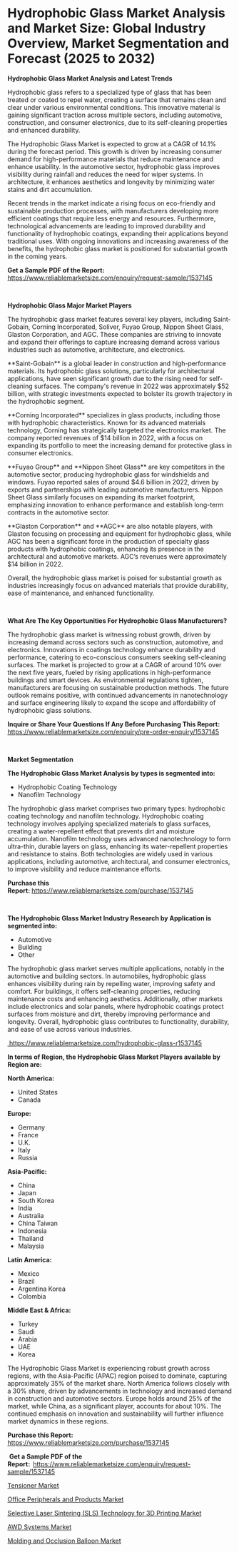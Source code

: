 <p><h1>Hydrophobic Glass Market Analysis and Market Size: Global Industry Overview, Market Segmentation and Forecast (2025 to 2032)</h1></p><p><strong>Hydrophobic Glass Market Analysis and Latest Trends</strong></p>
<p><p>Hydrophobic glass refers to a specialized type of glass that has been treated or coated to repel water, creating a surface that remains clean and clear under various environmental conditions. This innovative material is gaining significant traction across multiple sectors, including automotive, construction, and consumer electronics, due to its self-cleaning properties and enhanced durability.</p><p>The Hydrophobic Glass Market is expected to grow at a CAGR of 14.1% during the forecast period. This growth is driven by increasing consumer demand for high-performance materials that reduce maintenance and enhance usability. In the automotive sector, hydrophobic glass improves visibility during rainfall and reduces the need for wiper systems. In architecture, it enhances aesthetics and longevity by minimizing water stains and dirt accumulation.</p><p>Recent trends in the market indicate a rising focus on eco-friendly and sustainable production processes, with manufacturers developing more efficient coatings that require less energy and resources. Furthermore, technological advancements are leading to improved durability and functionality of hydrophobic coatings, expanding their applications beyond traditional uses. With ongoing innovations and increasing awareness of the benefits, the hydrophobic glass market is positioned for substantial growth in the coming years.</p></p>
<p><strong>Get a Sample PDF of the Report:&nbsp;</strong> <a href="https://www.reliablemarketsize.com/enquiry/request-sample/1537145?utm_campaign=2200&utm_medium=2&utm_source=Github&utm_content=ia&utm_term=30012025&utm_id=hydrophobic-glass">https://www.reliablemarketsize.com/enquiry/request-sample/1537145</a></p>
<p>&nbsp;</p>
<p><strong>Hydrophobic Glass Major Market Players</strong></p>
<p><p>The hydrophobic glass market features several key players, including Saint-Gobain, Corning Incorporated, Soliver, Fuyao Group, Nippon Sheet Glass, Glaston Corporation, and AGC. These companies are striving to innovate and expand their offerings to capture increasing demand across various industries such as automotive, architecture, and electronics.</p><p>**Saint-Gobain** is a global leader in construction and high-performance materials. Its hydrophobic glass solutions, particularly for architectural applications, have seen significant growth due to the rising need for self-cleaning surfaces. The company's revenue in 2022 was approximately $52 billion, with strategic investments expected to bolster its growth trajectory in the hydrophobic segment.</p><p>**Corning Incorporated** specializes in glass products, including those with hydrophobic characteristics. Known for its advanced materials technology, Corning has strategically targeted the electronics market. The company reported revenues of $14 billion in 2022, with a focus on expanding its portfolio to meet the increasing demand for protective glass in consumer electronics.</p><p>**Fuyao Group** and **Nippon Sheet Glass** are key competitors in the automotive sector, producing hydrophobic glass for windshields and windows. Fuyao reported sales of around $4.6 billion in 2022, driven by exports and partnerships with leading automotive manufacturers. Nippon Sheet Glass similarly focuses on expanding its market footprint, emphasizing innovation to enhance performance and establish long-term contracts in the automotive sector.</p><p>**Glaston Corporation** and **AGC** are also notable players, with Glaston focusing on processing and equipment for hydrophobic glass, while AGC has been a significant force in the production of specialty glass products with hydrophobic coatings, enhancing its presence in the architectural and automotive markets. AGC’s revenues were approximately $14 billion in 2022.</p><p>Overall, the hydrophobic glass market is poised for substantial growth as industries increasingly focus on advanced materials that provide durability, ease of maintenance, and enhanced functionality.</p></p>
<p>&nbsp;</p>
<p><strong>What Are The Key Opportunities For Hydrophobic Glass Manufacturers?</strong></p>
<p><p>The hydrophobic glass market is witnessing robust growth, driven by increasing demand across sectors such as construction, automotive, and electronics. Innovations in coatings technology enhance durability and performance, catering to eco-conscious consumers seeking self-cleaning surfaces. The market is projected to grow at a CAGR of around 10% over the next five years, fueled by rising applications in high-performance buildings and smart devices. As environmental regulations tighten, manufacturers are focusing on sustainable production methods. The future outlook remains positive, with continued advancements in nanotechnology and surface engineering likely to expand the scope and affordability of hydrophobic glass solutions.</p></p>
<p><strong>Inquire or Share Your Questions If Any Before Purchasing This Report:</strong> <a href="https://www.reliablemarketsize.com/enquiry/pre-order-enquiry/1537145?utm_campaign=2200&utm_medium=2&utm_source=Github&utm_content=ia&utm_term=30012025&utm_id=hydrophobic-glass">https://www.reliablemarketsize.com/enquiry/pre-order-enquiry/1537145</a></p>
<p>&nbsp;</p>
<p><strong>Market Segmentation</strong></p>
<p><strong>The Hydrophobic Glass Market Analysis by types is segmented into:</strong></p>
<p><ul><li>Hydrophobic Coating Technology</li><li>Nanofilm Technology</li></ul></p>
<p><p>The hydrophobic glass market comprises two primary types: hydrophobic coating technology and nanofilm technology. Hydrophobic coating technology involves applying specialized materials to glass surfaces, creating a water-repellent effect that prevents dirt and moisture accumulation. Nanofilm technology uses advanced nanotechnology to form ultra-thin, durable layers on glass, enhancing its water-repellent properties and resistance to stains. Both technologies are widely used in various applications, including automotive, architectural, and consumer electronics, to improve visibility and reduce maintenance efforts.</p></p>
<p><strong>Purchase this Report:&nbsp;</strong><a href="https://www.reliablemarketsize.com/purchase/1537145?utm_campaign=2200&utm_medium=2&utm_source=Github&utm_content=ia&utm_term=30012025&utm_id=hydrophobic-glass">https://www.reliablemarketsize.com/purchase/1537145</a></p>
<p>&nbsp;</p>
<p><strong>The Hydrophobic Glass Market Industry Research by Application is segmented into:</strong></p>
<p><ul><li>Automotive</li><li>Building</li><li>Other</li></ul></p>
<p><p>The hydrophobic glass market serves multiple applications, notably in the automotive and building sectors. In automobiles, hydrophobic glass enhances visibility during rain by repelling water, improving safety and comfort. For buildings, it offers self-cleaning properties, reducing maintenance costs and enhancing aesthetics. Additionally, other markets include electronics and solar panels, where hydrophobic coatings protect surfaces from moisture and dirt, thereby improving performance and longevity. Overall, hydrophobic glass contributes to functionality, durability, and ease of use across various industries.</p></p>
<p><a href="https://www.reliablemarketsize.com/hydrophobic-glass-r1537145?utm_campaign=2200&utm_medium=2&utm_source=Github&utm_content=ia&utm_term=30012025&utm_id=hydrophobic-glass">&nbsp;https://www.reliablemarketsize.com/hydrophobic-glass-r1537145</a></p>
<p><strong>In terms of Region, the Hydrophobic Glass Market Players available by Region are:</strong></p>
<p>
    <p> <strong> North America: </strong>
        <ul>
            <li>United States</li>
            <li>Canada</li>
        </ul>
        </p> 
    <p> <strong> Europe: </strong>
        <ul>
            <li>Germany</li>
            <li>France</li>
            <li>U.K.</li>
            <li>Italy</li>
            <li>Russia</li>
        </ul>
        </p> 
    <p> <strong> Asia-Pacific: </strong>
        <ul>
            <li>China</li>
            <li>Japan</li>
            <li>South Korea</li>
            <li>India</li>
            <li>Australia</li>
            <li>China Taiwan</li>
            <li>Indonesia</li>
            <li>Thailand</li>
            <li>Malaysia</li>
        </ul>
        </p> 
    <p> <strong> Latin America: </strong>
        <ul>
            <li>Mexico</li>
            <li>Brazil</li>
            <li>Argentina Korea</li>
            <li>Colombia</li>
        </ul>
        </p> 
    <p> <strong> Middle East & Africa: </strong>
        <ul>
            <li>Turkey</li>
            <li>Saudi</li>
            <li>Arabia</li>
            <li>UAE</li>
            <li>Korea</li>
        </ul>
    </p>
    </p>
<p><p>The Hydrophobic Glass Market is experiencing robust growth across regions, with the Asia-Pacific (APAC) region poised to dominate, capturing approximately 35% of the market share. North America follows closely with a 30% share, driven by advancements in technology and increased demand in construction and automotive sectors. Europe holds around 25% of the market, while China, as a significant player, accounts for about 10%. The continued emphasis on innovation and sustainability will further influence market dynamics in these regions.</p></p>
<p><strong>Purchase this Report: </strong><a href="https://www.reliablemarketsize.com/purchase/1537145?utm_campaign=2200&utm_medium=2&utm_source=Github&utm_content=ia&utm_term=30012025&utm_id=hydrophobic-glass">https://www.reliablemarketsize.com/purchase/1537145</a></p>
<p>&nbsp;<strong>Get a Sample PDF of the Report:&nbsp;&nbsp;</strong><a href="https://www.reliablemarketsize.com/enquiry/request-sample/1537145?utm_campaign=2200&utm_medium=2&utm_source=Github&utm_content=ia&utm_term=30012025&utm_id=hydrophobic-glass">https://www.reliablemarketsize.com/enquiry/request-sample/1537145</a></p>
<p><strong></strong></p>
<p><p><a href="https://github.com/marloy8/Market-Research-Report-List-6/blob/main/tensioner-market.md?utm_campaign=2200&utm_medium=2&utm_source=Github&utm_content=ia&utm_term=30012025&utm_id=hydrophobic-glass">Tensioner Market</a></p><p><a href="https://www.linkedin.com/pulse/insightson-office-peripherals-products-market-examining-markets-ciixe?utm_campaign=2200&utm_medium=2&utm_source=Github&utm_content=ia&utm_term=30012025&utm_id=hydrophobic-glass">Office Peripherals and Products Market</a></p><p><a href="https://www.linkedin.com/pulse/market-demand-revenue-growth-selective-laser-sintering-sls-technology-ow3pc?utm_campaign=2200&utm_medium=2&utm_source=Github&utm_content=ia&utm_term=30012025&utm_id=hydrophobic-glass">Selective Laser Sintering (SLS) Technology for 3D Printing Market</a></p><p><a href="https://github.com/WillieWoodard/Market-Research-Report-List-7/blob/main/awd-systems-market.md?utm_campaign=2200&utm_medium=2&utm_source=Github&utm_content=ia&utm_term=30012025&utm_id=hydrophobic-glass">AWD Systems Market</a></p><p><a href="https://www.linkedin.com/pulse/molding-occlusion-balloon-market-size-forecast-anticipated-wrisc?utm_campaign=2200&utm_medium=2&utm_source=Github&utm_content=ia&utm_term=30012025&utm_id=hydrophobic-glass">Molding and Occlusion Balloon Market</a></p></p>